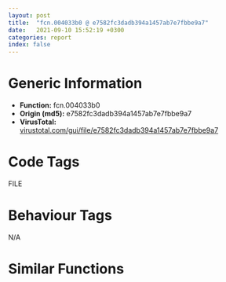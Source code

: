 ```yaml
---
layout: post
title:  "fcn.004033b0 @ e7582fc3dadb394a1457ab7e7fbbe9a7"
date:   2021-09-10 15:52:19 +0300
categories: report
index: false
---
```


# Generic Information
- **Function:** fcn.004033b0
- **Origin (md5):** e7582fc3dadb394a1457ab7e7fbbe9a7
- **VirusTotal:** [virustotal.com/gui/file/e7582fc3dadb394a1457ab7e7fbbe9a7][virustotal_ref]

# Code Tags
<span class="tag" id="FILE">FILE</span>


# Behaviour Tags
<span class="bhv-tag" id="na">N/A</span>

# Similar Functions
<script type="text/javascript" src="https://www.gstatic.com/charts/loader.js"></script>
<script type="text/javascript">

    google.charts.load('current', {'packages':['corechart']});
    google.charts.setOnLoadCallback(drawChart);

    function drawChart() {
    var data = new google.visualization.DataTable();
        data.addColumn('number', 'X');
        data.addColumn('number', 'Y');
        data.addColumn({type: 'string', role: 'tooltip', 'p': {'html': true}});
        data.addColumn({'type': 'string', 'role': 'style'});
        
        data.addRows([
    [244.1038055419922, 259.4933166503906, '<b><a href="/report/fcn.004033b0@e7582fc3dadb394a1457ab7e7fbbe9a7">fcn.004033b0</a><br>@e7582fc3dadb394a1457ab7e7fbbe9a7</b><br>push ebp<br>mov ebp, esp<br>push esi<br>mov esi, dword[ebp+0xc]<br>push 0<br>lea eax, [ebp+0xc]<br>push eax<br>push esi<br>push dword[ebp+8]<br>push dword[0x40c010]<br>call dword[sym.imp.KERNEL32.dll_ReadFile]<br>test eax, eax<br>je 0x4033db<br>cmp dword[ebp+0xc], esi<br>jne 0x4033db<br>xor eax, eax<br>inc eax<br>jmp 0x4033dd<br>xor eax, eax<br>pop esi<br>pop ebp<br>ret 8<br><eoc> ', 'point { fill-color: #e0440e; }'],
[380.3380126953125, 311.6747131347656, '<b><a href="/report/fcn.00403336@e7f0482c425f7bc9cd320f60c1cfa28c">fcn.00403336</a><br>@e7f0482c425f7bc9cd320f60c1cfa28c</b><br>push ebp<br>mov ebp, esp<br>push esi<br>mov esi, dword[ebp+0xc]<br>push 0<br>lea eax, [ebp+0xc]<br>push eax<br>push esi<br>push dword[ebp+8]<br>push dword[0x40b010]<br>call dword[sym.imp.KERNEL32.dll_ReadFile]<br>test eax, eax<br>je 0x403361<br>cmp dword[ebp+0xc], esi<br>jne 0x403361<br>xor eax, eax<br>inc eax<br>jmp 0x403363<br>xor eax, eax<br>pop esi<br>pop ebp<br>ret 8<br><eoc> ', 'null'],
[462.9332275390625, 188.30819702148438, '<b><a href="/report/fcn.00403336@999ae3491971c32d67bd4c32561ea381">fcn.00403336</a><br>@999ae3491971c32d67bd4c32561ea381</b><br>push ebp<br>mov ebp, esp<br>push esi<br>mov esi, dword[ebp+0xc]<br>push 0<br>lea eax, [ebp+0xc]<br>push eax<br>push esi<br>push dword[ebp+8]<br>push dword[0x40c010]<br>call dword[sym.imp.KERNEL32.dll_ReadFile]<br>test eax, eax<br>je 0x403361<br>cmp dword[ebp+0xc], esi<br>jne 0x403361<br>xor eax, eax<br>inc eax<br>jmp 0x403363<br>xor eax, eax<br>pop esi<br>pop ebp<br>ret 8<br><eoc> ', 'null'],
[251.2835235595703, 387.6369323730469, '<b><a href="/report/fcn.00403389@13efdafd5b4f5d3a5dcb240b696c267c">fcn.00403389</a><br>@13efdafd5b4f5d3a5dcb240b696c267c</b><br>push ebp<br>mov ebp, esp<br>push esi<br>mov esi, dword[ebp+0xc]<br>push 0<br>lea eax, [ebp+0xc]<br>push eax<br>push esi<br>push dword[ebp+8]<br>push dword[0x40b010]<br>call dword[sym.imp.KERNEL32.dll_ReadFile]<br>test eax, eax<br>je 0x4033b4<br>cmp dword[ebp+0xc], esi<br>jne 0x4033b4<br>xor eax, eax<br>inc eax<br>jmp 0x4033b6<br>xor eax, eax<br>pop esi<br>pop ebp<br>ret 8<br><eoc> ', 'null'],
[-535.5850219726562, -291.9889221191406, '<b><a href="/report/fcn.004031bf@3a780067b4fcdbc523bd6f0e3b89f181">fcn.004031bf</a><br>@3a780067b4fcdbc523bd6f0e3b89f181</b><br>push ebp<br>mov ebp, esp<br>push esi<br>mov esi, dword[ebp+0xc]<br>lea eax, [ebp+0xc]<br>push 0<br>push eax<br>push esi<br>push dword[ebp+8]<br>push dword[0x409014]<br>call dword[sym.imp.KERNEL32.dll_ReadFile]<br>test eax, eax<br>je 0x4031ea<br>cmp dword[ebp+0xc], esi<br>jne 0x4031ea<br>xor eax, eax<br>inc eax<br>jmp 0x4031ec<br>xor eax, eax<br>pop esi<br>pop ebp<br>ret 8<br><eoc> ', 'null'],
[-436.6778869628906, -201.89114379882812, '<b><a href="/report/fcn.0040307d@8cfdb0713f3b8f9b0a5ef775f40cf182">fcn.0040307d</a><br>@8cfdb0713f3b8f9b0a5ef775f40cf182</b><br>push ebp<br>mov ebp, esp<br>push esi<br>mov esi, dword[ebp+0xc]<br>lea eax, [ebp+0xc]<br>push 0<br>push eax<br>push esi<br>push dword[ebp+8]<br>push dword[0x409014]<br>call dword[sym.imp.KERNEL32.dll_ReadFile]<br>test eax, eax<br>je 0x4030a8<br>cmp dword[ebp+0xc], esi<br>jne 0x4030a8<br>xor eax, eax<br>inc eax<br>jmp 0x4030aa<br>xor eax, eax<br>pop esi<br>pop ebp<br>ret 8<br><eoc> ', 'null'],
[-339.27838134765625, -112.40977478027344, '<b><a href="/report/fcn.0040304e@88c77a55c813a535f04a021f665ec5b4">fcn.0040304e</a><br>@88c77a55c813a535f04a021f665ec5b4</b><br>push ebp<br>mov ebp, esp<br>push esi<br>mov esi, dword[ebp+0xc]<br>lea eax, [ebp+0xc]<br>push 0<br>push eax<br>push esi<br>push dword[ebp+8]<br>push dword[0x409014]<br>call dword[sym.imp.KERNEL32.dll_ReadFile]<br>test eax, eax<br>je 0x403079<br>cmp dword[ebp+0xc], esi<br>jne 0x403079<br>xor eax, eax<br>inc eax<br>jmp 0x40307b<br>xor eax, eax<br>pop esi<br>pop ebp<br>ret 8<br><eoc> ', 'null'],
[358.9039611816406, 457.7261047363281, '<b><a href="/report/fcn.00403336@5bfd33ece1aeef8bda2c7fc886262ed9">fcn.00403336</a><br>@5bfd33ece1aeef8bda2c7fc886262ed9</b><br>push ebp<br>mov ebp, esp<br>push esi<br>mov esi, dword[ebp+0xc]<br>push 0<br>lea eax, [ebp+0xc]<br>push eax<br>push esi<br>push dword[ebp+8]<br>push dword[0x40c010]<br>call dword[sym.imp.KERNEL32.dll_ReadFile]<br>test eax, eax<br>je 0x403361<br>cmp dword[ebp+0xc], esi<br>jne 0x403361<br>xor eax, eax<br>inc eax<br>jmp 0x403363<br>xor eax, eax<br>pop esi<br>pop ebp<br>ret 8<br><eoc> ', 'null'],
[-307.74871826171875, -243.38775634765625, '<b><a href="/report/fcn.004031bf@983fe9598b69120a048e4bbfe8d8764c">fcn.004031bf</a><br>@983fe9598b69120a048e4bbfe8d8764c</b><br>push ebp<br>mov ebp, esp<br>push esi<br>mov esi, dword[ebp+0xc]<br>lea eax, [ebp+0xc]<br>push 0<br>push eax<br>push esi<br>push dword[ebp+8]<br>push dword[0x409014]<br>call dword[sym.imp.KERNEL32.dll_ReadFile]<br>test eax, eax<br>je 0x4031ea<br>cmp dword[ebp+0xc], esi<br>jne 0x4031ea<br>xor eax, eax<br>inc eax<br>jmp 0x4031ec<br>xor eax, eax<br>pop esi<br>pop ebp<br>ret 8<br><eoc> ', 'null'],
[-407.18133544921875, -333.51556396484375, '<b><a href="/report/fcn.004031bf@024d69b3dfb503973cce5c1700f282aa">fcn.004031bf</a><br>@024d69b3dfb503973cce5c1700f282aa</b><br>push ebp<br>mov ebp, esp<br>push esi<br>mov esi, dword[ebp+0xc]<br>lea eax, [ebp+0xc]<br>push 0<br>push eax<br>push esi<br>push dword[ebp+8]<br>push dword[0x409014]<br>call dword[sym.imp.KERNEL32.dll_ReadFile]<br>test eax, eax<br>je 0x4031ea<br>cmp dword[ebp+0xc], esi<br>jne 0x4031ea<br>xor eax, eax<br>inc eax<br>jmp 0x4031ec<br>xor eax, eax<br>pop esi<br>pop ebp<br>ret 8<br><eoc> ', 'null'],
[-564.3180541992188, -160.04745483398438, '<b><a href="/report/fcn.0040305f@0c82eefbb8a4714538e49f74fe0058a6">fcn.0040305f</a><br>@0c82eefbb8a4714538e49f74fe0058a6</b><br>push ebp<br>mov ebp, esp<br>push esi<br>mov esi, dword[ebp+0xc]<br>lea eax, [ebp+0xc]<br>push 0<br>push eax<br>push esi<br>push dword[ebp+8]<br>push dword[0x409018]<br>call dword[sym.imp.KERNEL32.dll_ReadFile]<br>test eax, eax<br>je 0x40308a<br>cmp dword[ebp+0xc], esi<br>jne 0x40308a<br>xor eax, eax<br>inc eax<br>jmp 0x40308c<br>xor eax, eax<br>pop esi<br>pop ebp<br>ret 8<br><eoc> ', 'null'],
[527.37939453125, 299.3888244628906, '<b><a href="/report/fcn.00403336@fc08a944a357dc216338592f13f65b60">fcn.00403336</a><br>@fc08a944a357dc216338592f13f65b60</b><br>push ebp<br>mov ebp, esp<br>push esi<br>mov esi, dword[ebp+0xc]<br>push 0<br>lea eax, [ebp+0xc]<br>push eax<br>push esi<br>push dword[ebp+8]<br>push dword[0x40b010]<br>call dword[sym.imp.KERNEL32.dll_ReadFile]<br>test eax, eax<br>je 0x403361<br>cmp dword[ebp+0xc], esi<br>jne 0x403361<br>xor eax, eax<br>inc eax<br>jmp 0x403363<br>xor eax, eax<br>pop esi<br>pop ebp<br>ret 8<br><eoc> ', 'null'],
[481.55267333984375, 419.5328369140625, '<b><a href="/report/fcn.00403336@59b1876779e3211327c1a96e7e2c12c4">fcn.00403336</a><br>@59b1876779e3211327c1a96e7e2c12c4</b><br>push ebp<br>mov ebp, esp<br>push esi<br>mov esi, dword[ebp+0xc]<br>push 0<br>lea eax, [ebp+0xc]<br>push eax<br>push esi<br>push dword[ebp+8]<br>push dword[0x40b010]<br>call dword[sym.imp.KERNEL32.dll_ReadFile]<br>test eax, eax<br>je 0x403361<br>cmp dword[ebp+0xc], esi<br>jne 0x403361<br>xor eax, eax<br>inc eax<br>jmp 0x403363<br>xor eax, eax<br>pop esi<br>pop ebp<br>ret 8<br><eoc> ', 'null'],
[-465.759033203125, -68.7437515258789, '<b><a href="/report/fcn.004031bf@cce7ba37a5ac487b09e8c8d292223615">fcn.004031bf</a><br>@cce7ba37a5ac487b09e8c8d292223615</b><br>push ebp<br>mov ebp, esp<br>push esi<br>mov esi, dword[ebp+0xc]<br>lea eax, [ebp+0xc]<br>push 0<br>push eax<br>push esi<br>push dword[ebp+8]<br>push dword[0x409014]<br>call dword[sym.imp.KERNEL32.dll_ReadFile]<br>test eax, eax<br>je 0x4031ea<br>cmp dword[ebp+0xc], esi<br>jne 0x4031ea<br>xor eax, eax<br>inc eax<br>jmp 0x4031ec<br>xor eax, eax<br>pop esi<br>pop ebp<br>ret 8<br><eoc> ', 'null'],
[-95.48983001708984, 4.193534851074219, '<b><a href="/report/fcn.00405bb1@510c8408eb3f0420e19240592ddc0b5b">fcn.00405bb1</a><br>@510c8408eb3f0420e19240592ddc0b5b</b><br>push ebp<br>mov ebp, esp<br>push esi<br>mov esi, dword[ebp+0x10]<br>lea eax, [ebp+0x10]<br>push 0<br>push eax<br>push esi<br>push dword[ebp+0xc]<br>push dword[ebp+8]<br>call dword[sym.imp.KERNEL32.dll_ReadFile]<br>test eax, eax<br>je 0x405bd9<br>cmp esi, dword[ebp+0x10]<br>jne 0x405bd9<br>xor eax, eax<br>inc eax<br>jmp 0x405bdb<br>xor eax, eax<br>pop esi<br>pop ebp<br>ret 0xc<br><eoc> ', 'null'],
[335.8852844238281, 169.70068359375, '<b><a href="/report/fcn.004033b0@6c8b5339bada4cbd03f0f446da640707">fcn.004033b0</a><br>@6c8b5339bada4cbd03f0f446da640707</b><br>push ebp<br>mov ebp, esp<br>push esi<br>mov esi, dword[ebp+0xc]<br>push 0<br>lea eax, [ebp+0xc]<br>push eax<br>push esi<br>push dword[ebp+8]<br>push dword[0x40c010]<br>call dword[sym.imp.KERNEL32.dll_ReadFile]<br>test eax, eax<br>je 0x4033db<br>cmp dword[ebp+0xc], esi<br>jne 0x4033db<br>xor eax, eax<br>inc eax<br>jmp 0x4033dd<br>xor eax, eax<br>pop esi<br>pop ebp<br>ret 8<br><eoc> ', 'null'],

        ]);

    var options = {
        title: 'Similarity Plot',
        legend: 'none',
        colors: ['#dedbd9', '#e6693e', '#ec8f6e', '#f3b49f', '#f6c7b6'],
        tooltip: {isHtml: true, trigger: 'both'},
        explorer: {
        actions: ["dragToZoom", "rightClickToReset"],
        },
        chartArea: {
        width: '80%',
        height: '80%'
        },
        width: '100%',
        height: '100%'
    };

    var chart = new google.visualization.ScatterChart(document.getElementById('chart_div'));

    chart.draw(data, options);
    }
    
</script>


<div id="chart_div" style="width: 100%px; height: 100%;"></div>

# Disassembled Code
{% highlight nasm %}

push ebp
mov ebp, esp
push esi
mov esi, dword[ebp+0xc]
push 0
lea eax, [ebp+0xc]
push eax
push esi
push dword[ebp+8]
push dword[0x40c010]
call dword[sym.imp.KERNEL32.dll_ReadFile]
test eax, eax
je 0x4033db
cmp dword[ebp+0xc], esi
jne 0x4033db
xor eax, eax
inc eax
jmp 0x4033dd
xor eax, eax
pop esi
pop ebp
ret 8

{% endhighlight %}

[virustotal_ref]: https://www.virustotal.com/gui/file/e7582fc3dadb394a1457ab7e7fbbe9a7
